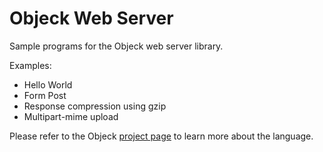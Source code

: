 # Objeck Web Server

Sample programs for the Objeck web server library.

Examples:
* Hello World
* Form Post
* Response compression using gzip
* Multipart-mime upload

Please refer to the Objeck [project page](https://github.com/objeck/objeck-lang/) to learn more about the language.